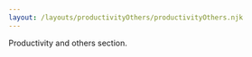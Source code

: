 ```yaml
---
layout: /layouts/productivityOthers/productivityOthers.njk
---
```


Productivity and others section.